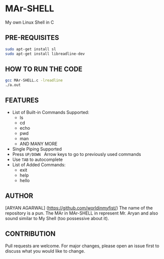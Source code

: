 # MAr-SHELL
My own Linux Shell in C

## PRE-REQUISITES
```bash
sudo apt-get install sl
sudo apt-get install libreadline-dev
```

## HOW TO RUN THE CODE
```bash
gcc MAr-SHELL.c -lreadline
./a.out
```

## FEATURES
* List of Built-in Commands Supported:
  * ls
  * cd
  * echo
  * pwd
  * man
  * AND MANY MORE
* Single Piping Supported
* Press ```UP/DOWN ``` Arrow keys to go to previously used commands
* Use ```TAB``` to autocomplete
* List of Added Commands:
  * exit
  * help
  * hello
 
## AUTHOR
[ARYAN AGARWAL]
(https://github.com/worldinmyfist/)
The name of the repository is a pun. The MAr in MAr-SHELL in represent Mr. Aryan and also sound similar to My Shell (too possessive about it).

## CONTRIBUTION
Pull requests are welcome. For major changes, please open an issue first to discuss what you would like to change.
